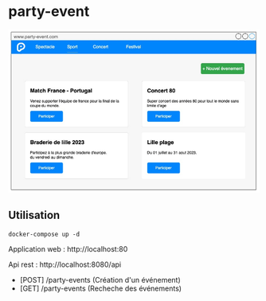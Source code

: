 # party-event

![maquette](./docs/maquette.jpg)

## Utilisation
```shell
docker-compose up -d
```

Application web : http://localhost:80

Api rest : http://localhost:8080/api

* [POST]  /party-events (Création d'un événement)
* [GET]   /party-events (Recheche des événements)